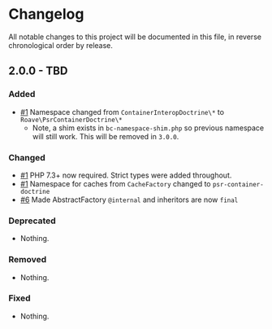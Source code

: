 # Changelog

All notable changes to this project will be documented in this file, in reverse chronological order by release.

## 2.0.0 - TBD

### Added

- [#1](https://github.com/roave/psr-container-doctrine/pull/1) Namespace changed from `ContainerInteropDoctrine\*` to `Roave\PsrContainerDoctrine\*`
  - Note, a shim exists in `bc-namespace-shim.php` so previous namespace will still work. This will be removed in `3.0.0`.

### Changed

- [#1](https://github.com/roave/psr-container-doctrine/pull/1) PHP 7.3+ now required. Strict types were added throughout.
- [#1](https://github.com/roave/psr-container-doctrine/pull/1) Namespace for caches from `CacheFactory` changed to `psr-container-doctrine`
- [#6](https://github.com/roave/psr-container-doctrine/pull/6) Made AbstractFactory `@internal` and inheritors are now `final`

### Deprecated

- Nothing.

### Removed

- Nothing.

### Fixed

- Nothing.
